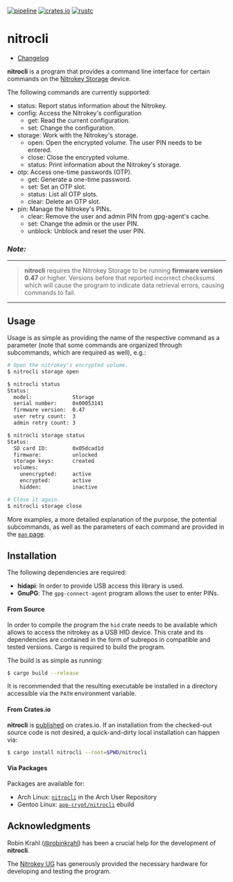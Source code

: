 [![pipeline](https://gitlab.com/d-e-s-o/nitrocli/badges/master/pipeline.svg)](https://gitlab.com/d-e-s-o/nitrocli/commits/master)
[![crates.io](https://img.shields.io/crates/v/nitrocli.svg)](https://crates.io/crates/nitrocli)
[![rustc](https://img.shields.io/badge/rustc-1.31+-blue.svg)](https://blog.rust-lang.org/2018/12/06/Rust-1.31-and-rust-2018.html)

nitrocli
========

- [Changelog](CHANGELOG.md)

**nitrocli** is a program that provides a command line interface for
certain commands on the [Nitrokey Storage][nitrokey-storage] device.

The following commands are currently supported:
- status: Report status information about the Nitrokey.
- config: Access the Nitrokey's configuration
  - get: Read the current configuration.
  - set: Change the configuration.
- storage: Work with the Nitrokey's storage.
  - open: Open the encrypted volume. The user PIN needs to be entered.
  - close: Close the encrypted volume.
  - status: Print information about the Nitrokey's storage.
- otp: Access one-time passwords (OTP).
  - get: Generate a one-time password.
  - set: Set an OTP slot.
  - status: List all OTP slots.
  - clear: Delete an OTP slot.
- pin: Manage the Nitrokey's PINs.
  - clear: Remove the user and admin PIN from gpg-agent's cache.
  - set: Change the admin or the user PIN.
  - unblock: Unblock and reset the user PIN.

### *Note:*
----------------------------------------------------------------------
> **nitrocli** requires the Nitrokey Storage to be running **firmware
> version 0.47** or higher. Versions before that reported incorrect
> checksums which will cause the program to indicate data retrieval
> errors, causing commands to fail.
----------------------------------------------------------------------


Usage
-----

Usage is as simple as providing the name of the respective command as a
parameter (note that some commands are organized through subcommands,
which are required as well), e.g.:
```bash
# Open the nitrokey's encrypted volume.
$ nitrocli storage open

$ nitrocli status
Status:
  model:             Storage
  serial number:     0x00053141
  firmware version:  0.47
  user retry count:  3
  admin retry count: 3

$ nitrocli storage status
Status:
  SD card ID:        0x05dcad1d
  firmware:          unlocked
  storage keys:      created
  volumes:
    unencrypted:     active
    encrypted:       active
    hidden:          inactive

# Close it again.
$ nitrocli storage close
```

More examples, a more detailed explanation of the purpose, the potential
subcommands, as well as the parameters of each command are provided in
the [`man` page](doc/nitrocli.1.pdf).


Installation
------------

The following dependencies are required:
- **hidapi**: In order to provide USB access this library is used.
- **GnuPG**: The `gpg-connect-agent` program allows the user to enter
             PINs.

#### From Source
In order to compile the program the `hid` crate needs to be available
which allows to access the nitrokey as a USB HID device. This crate and
its dependencies are contained in the form of subrepos in compatible and
tested versions. Cargo is required to build the program.

The build is as simple as running:
```bash
$ cargo build --release
```

It is recommended that the resulting executable be installed in a
directory accessible via the `PATH` environment variable.

#### From Crates.io
**nitrocli** is [published][nitrocli-cratesio] on crates.io. If an
installation from the checked-out source code is not desired, a
quick-and-dirty local installation can happen via:
```bash
$ cargo install nitrocli --root=$PWD/nitrocli
```

#### Via Packages
Packages are available for:
- Arch Linux: [`nitrocli`](https://aur.archlinux.org/packages/nitrocli/) in the
  Arch User Repository
- Gentoo Linux: [`app-crypt/nitrocli`](https://github.com/d-e-s-o/nitrocli-ebuild)
  ebuild


Acknowledgments
---------------

Robin Krahl ([@robinkrahl](https://github.com/robinkrahl)) has been
a crucial help for the development of **nitrocli**.

The [Nitrokey UG][nitrokey-ug] has generously provided the necessary
hardware for developing and testing the program.


[nitrokey-ug]: https://www.nitrokey.com
[nitrokey-storage]: https://www.nitrokey.com/news/2016/nitrokey-storage-available
[nitrocli-cratesio]: https://crates.io/crates/nitrocli
